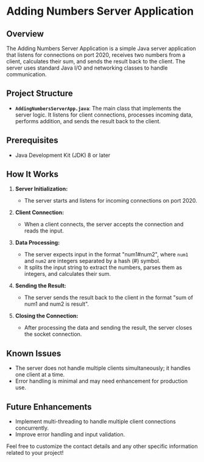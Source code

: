 # Adding Numbers Server Application

## Overview

The Adding Numbers Server Application is a simple Java server application that listens for connections on port 2020, receives two numbers from a client, calculates their sum, and sends the result back to the client. The server uses standard Java I/O and networking classes to handle communication.

## Project Structure

- **`AddingNumbersServerApp.java`**: The main class that implements the server logic. It listens for client connections, processes incoming data, performs addition, and sends the result back to the client.

## Prerequisites

- Java Development Kit (JDK) 8 or later

## How It Works

1. **Server Initialization:**
   - The server starts and listens for incoming connections on port 2020.

2. **Client Connection:**
   - When a client connects, the server accepts the connection and reads the input.

3. **Data Processing:**
   - The server expects input in the format "num1#num2", where `num1` and `num2` are integers separated by a hash (#) symbol.
   - It splits the input string to extract the numbers, parses them as integers, and calculates their sum.

4. **Sending the Result:**
   - The server sends the result back to the client in the format "sum of num1 and num2 is result".

5. **Closing the Connection:**
   - After processing the data and sending the result, the server closes the socket connection.

## Known Issues

- The server does not handle multiple clients simultaneously; it handles one client at a time.
- Error handling is minimal and may need enhancement for production use.

## Future Enhancements

- Implement multi-threading to handle multiple client connections concurrently.
- Improve error handling and input validation.


Feel free to customize the contact details and any other specific information related to your project!
